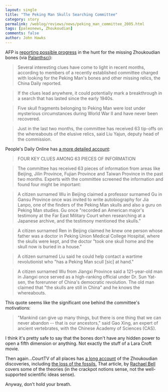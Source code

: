 ```yaml
---
layout: single 
title: "The Peking Man Skulls Searching Committee" 
category: story
permalink: /weblog/reviews/news/peking_man_committee_2005.html
tags: [paleonews, Zhoukoudian] 
comments: false 
author: John Hawks 
---
```



<p>
AFP is <a href="http://news.yahoo.com/s/afp/20050906/sc_afp/chinaarchaeology_050906060737">reporting possible progress</a> in the hunt for the missing Zhoukoudian bones (via <a href="http://groups.yahoo.com/group/palanthsci/message/25086">Palanthsci</a>): 
</p>

<blockquote>Several interesting clues have come to light in recent months, according to members of a recently established committee charged with looking for the Peking Man's bones and other missing relics, the China Daily reported.</blockquote>

<blockquote>If the clues lead anywhere, it could potentially mark a breakthrough in a search that has lasted since the early 1940s.</blockquote>

<blockquote>Five skull fragments belonging to Peking Man were lost under mysterious circumstances during World War II and have never been recovered.</blockquote>

<blockquote>Just in the last two months, the committee has received 63 tip-offs on the whereabouts of the elusive relics, said Liu Yajun, deputy head of the commission.</blockquote>

<p>
People's Daily Online has <a href="http://english.people.com.cn/200509/06/eng20050906_206750.html">a more detailed account</a>: 
</p>

<blockquote>FOUR KEY CLUES AMONG 63 PIECES OF INFORMATION</blockquote>

<blockquote>The committee has received 63 pieces of information from areas like Beijing, Jilin Province, Fujian Province and Taiwan Province in the past two months. Experts with the committee screened the information and found four might be important:</blockquote>

<blockquote>A citizen surnamed Wu in Beijing claimed a professor surnamed Gu in Gansu Province once was invited to write autobiography for Jia Lanpo, one of the finders of the Peking Man skulls and also a guru on Peking Man studies. Gu once "recorded an American major's testimony at the Far East Military Court when researching at a Japanese archive, and the testimony mentioned the skulls."</blockquote>

<blockquote>A citizen surnamed Ren in Beijing claimed he knew one person whose father was a doctor in Peking Union Medical College Hospital, where the skulls were kept, and the doctor "took one skull home and the skull now is buried in a house."</blockquote>

<blockquote>A citizen surnamed Liu said he could help contact a wartime revolutionist who "has a Peking Man scull [sic] at hand."</blockquote>

<blockquote>A citizen surnamed Wu from Jiangxi Province said a 121-year-old man in Jiangxi once served as a high-ranking official under Dr. Sun Yat-sen, the forerunner of China's democratic revolution. The old man claimed that "the skulls are still in China" and he knows the whereabouts.</blockquote>

<p>
This quote seems like the significant one behind the committee's motivations: 
</p>

<blockquote>"Mankind can give up many things, but there is one thing that we can never abandon -- that is our ancestors," said Gao Xing, an expert of ancient vertebrates, with the Chinese Academy of Sciences (CAS).</blockquote>

<p>
I think it's pretty safe to say that the bones don't have any hidden power to open a fifth dimension or anything. Not exactly the stuff of a Lara Croft movie. 
</p>

<p>
Then again...CourtTV of all places has <a href="http://www.crimelibrary.com/criminal_mind/forensics/peking_man/index.html?sect=21">a long account</a> of the Zhoukoudian discoveries, including <a href="http://www.crimelibrary.com/criminal_mind/forensics/peking_man/6.html?sect=21">the loss of the fossils.</a> That article, by <a href="http://www.crimelibrary.com/about/authors/bell/">Rachael Bell</a> covers some of the theories (in the crackpot notions sense, not the well-supported scientific ideas sense).
</p>

<p>
Anyway, don't hold your breath. 
</p>

